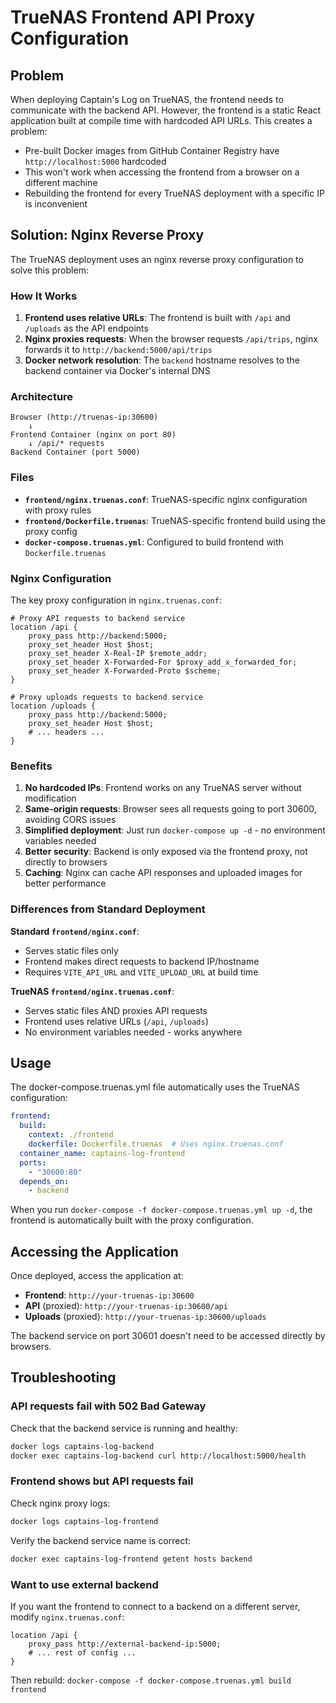 # TrueNAS Frontend API Proxy Configuration

## Problem

When deploying Captain's Log on TrueNAS, the frontend needs to communicate with the backend API. However, the frontend is a static React application built at compile time with hardcoded API URLs. This creates a problem:

- Pre-built Docker images from GitHub Container Registry have `http://localhost:5000` hardcoded
- This won't work when accessing the frontend from a browser on a different machine
- Rebuilding the frontend for every TrueNAS deployment with a specific IP is inconvenient

## Solution: Nginx Reverse Proxy

The TrueNAS deployment uses an nginx reverse proxy configuration to solve this problem:

### How It Works

1. **Frontend uses relative URLs**: The frontend is built with `/api` and `/uploads` as the API endpoints
2. **Nginx proxies requests**: When the browser requests `/api/trips`, nginx forwards it to `http://backend:5000/api/trips`
3. **Docker network resolution**: The `backend` hostname resolves to the backend container via Docker's internal DNS

### Architecture

```
Browser (http://truenas-ip:30600)
    ↓
Frontend Container (nginx on port 80)
    ↓ /api/* requests
Backend Container (port 5000)
```

### Files

- **`frontend/nginx.truenas.conf`**: TrueNAS-specific nginx configuration with proxy rules
- **`frontend/Dockerfile.truenas`**: TrueNAS-specific frontend build using the proxy config
- **`docker-compose.truenas.yml`**: Configured to build frontend with `Dockerfile.truenas`

### Nginx Configuration

The key proxy configuration in `nginx.truenas.conf`:

```nginx
# Proxy API requests to backend service
location /api {
    proxy_pass http://backend:5000;
    proxy_set_header Host $host;
    proxy_set_header X-Real-IP $remote_addr;
    proxy_set_header X-Forwarded-For $proxy_add_x_forwarded_for;
    proxy_set_header X-Forwarded-Proto $scheme;
}

# Proxy uploads requests to backend service
location /uploads {
    proxy_pass http://backend:5000;
    proxy_set_header Host $host;
    # ... headers ...
}
```

### Benefits

1. **No hardcoded IPs**: Frontend works on any TrueNAS server without modification
2. **Same-origin requests**: Browser sees all requests going to port 30600, avoiding CORS issues
3. **Simplified deployment**: Just run `docker-compose up -d` - no environment variables needed
4. **Better security**: Backend is only exposed via the frontend proxy, not directly to browsers
5. **Caching**: Nginx can cache API responses and uploaded images for better performance

### Differences from Standard Deployment

**Standard `frontend/nginx.conf`**:
- Serves static files only
- Frontend makes direct requests to backend IP/hostname
- Requires `VITE_API_URL` and `VITE_UPLOAD_URL` at build time

**TrueNAS `frontend/nginx.truenas.conf`**:
- Serves static files AND proxies API requests
- Frontend uses relative URLs (`/api`, `/uploads`)
- No environment variables needed - works anywhere

## Usage

The docker-compose.truenas.yml file automatically uses the TrueNAS configuration:

```yaml
frontend:
  build:
    context: ./frontend
    dockerfile: Dockerfile.truenas  # Uses nginx.truenas.conf
  container_name: captains-log-frontend
  ports:
    - "30600:80"
  depends_on:
    - backend
```

When you run `docker-compose -f docker-compose.truenas.yml up -d`, the frontend is automatically built with the proxy configuration.

## Accessing the Application

Once deployed, access the application at:

- **Frontend**: `http://your-truenas-ip:30600`
- **API** (proxied): `http://your-truenas-ip:30600/api`
- **Uploads** (proxied): `http://your-truenas-ip:30600/uploads`

The backend service on port 30601 doesn't need to be accessed directly by browsers.

## Troubleshooting

### API requests fail with 502 Bad Gateway

Check that the backend service is running and healthy:

```bash
docker logs captains-log-backend
docker exec captains-log-backend curl http://localhost:5000/health
```

### Frontend shows but API requests fail

Check nginx proxy logs:

```bash
docker logs captains-log-frontend
```

Verify the backend service name is correct:

```bash
docker exec captains-log-frontend getent hosts backend
```

### Want to use external backend

If you want the frontend to connect to a backend on a different server, modify `nginx.truenas.conf`:

```nginx
location /api {
    proxy_pass http://external-backend-ip:5000;
    # ... rest of config ...
}
```

Then rebuild: `docker-compose -f docker-compose.truenas.yml build frontend`
